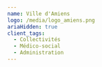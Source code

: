```yaml
---
name: Ville d'Amiens
logo: /media/logo_amiens.png
ariaHidden: true
client_tags:
  - Collectivités
  - Médico-social
  - Administration
---
```


